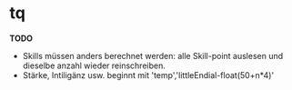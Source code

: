# tq

**TODO**
* Skills müssen anders berechnet werden: alle Skill-point auslesen und dieselbe anzahl wieder reinschreiben.
* Stärke, Intiligänz usw. beginnt mit 'temp','littleEndial-float(50+n*4)'
